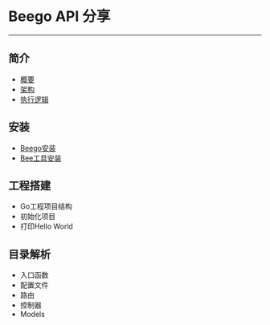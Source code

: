 # Beego API 分享

---

## 简介

* [概要](/01初识/简介.md#概要)
* [架构](/01初识/简介.md#架构)
* [执行逻辑](/01初识/简介.md#执行逻辑)

## 安装

* [Beego安装](/01初识/安装.md#安装)
* [Bee工具安装](/01初识/安装.md#Bee工具)

## 工程搭建

* Go工程项目结构
* 初始化项目
* 打印Hello World

## 目录解析

* 入口函数
* 配置文件
* 路由
* 控制器
* Models



